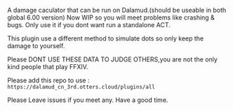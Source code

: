 A damage caculator that can be run on Dalamud.(should be useable in both global 6.00 version)
Now WIP so you will meet problems like crashing & bugs.
Only use it if you dont want run a standalone ACT.

This plugin use a different method to simulate dots so only keep the damage to yourself.

Please DONT USE THESE DATA TO JUDGE OTHERS,you are not the only kind people that play FFXIV.

Please add this repo to use : `https://dalamud_cn_3rd.otters.cloud/plugins/all`

Please Leave issues if you meet any.
Have a good time.
